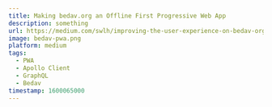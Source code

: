 ```yaml
---
title: Making bedav.org an Offline First Progressive Web App
description: something
url: https://medium.com/swlh/improving-the-user-experience-on-bedav-org-104640e3f455
image: bedav-pwa.png
platform: medium
tags:
  - PWA
  - Apollo Client
  - GraphQL
  - Bedav
timestamp: 1600065000
---
```

